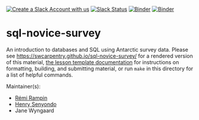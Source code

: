 [![Create a Slack Account with us](https://img.shields.io/badge/Create_Slack_Account-The_Carpentries-071159.svg)](https://swc-slack-invite.herokuapp.com/) 
 [![Slack Status](https://img.shields.io/badge/Slack_Channel-swc--sql-E01563.svg)](https://swcarpentry.slack.com/messages/C9X3YNVNY) 
[![Binder](https://mybinder.org/badge_logo.svg)](https://mybinder.org/v2/gh/kaust-vislab/sql-novice-survey/binder-python?urlpath=lab)
[![Binder](https://mybinder.org/badge_logo.svg)](https://mybinder.org/v2/gh/kaust-vislab/sql-novice-survey/binder-r?urlpath=rstudio)

sql-novice-survey
=================

An introduction to databases and SQL using Antarctic survey data.
Please see <https://swcarpentry.github.io/sql-novice-survey/> for a rendered version of this material,
[the lesson template documentation][lesson-example]
for instructions on formatting, building, and submitting material,
or run `make` in this directory for a list of helpful commands.

Maintainer(s):

* [Rémi Rampin](https://software-carpentry.org/team/#rampin_rmi)
* [Henry Senyondo](https://software-carpentry.org/team/#senyondo_henry)
* Jane Wyngaard

[lesson-example]: https://carpentries.github.io/lesson-example/
